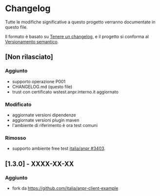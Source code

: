 # Changelog

Tutte le modifiche significative a questo progetto verranno documentate in questo file.

Il formato è basato su [Tenere un changelog](https://keepachangelog.com/en/1.0.0/),
e il progetto si conforma al [Versionamento semantico](https://semver.org/spec/v2.0.0.html).

## [Non rilasciato]

### Aggiunto

- supporto operazione P001
- CHANGELOG.md (questo file)
- trust con certificato wstest.anpr.interno.it aggiornato

### Modificato

- aggiornate versioni dipendenze
- aggiornate versioni plugin maven
- l'ambiente di riferimento è ora test comuni

### Rimosso

- supporto ambiente free test [italia/anpr #3403](https://github.com/italia/anpr/issues/3403).

## [1.3.0] - XXXX-XX-XX

### Aggiunto

- fork da <https://github.com/italia/anpr-client-example>
